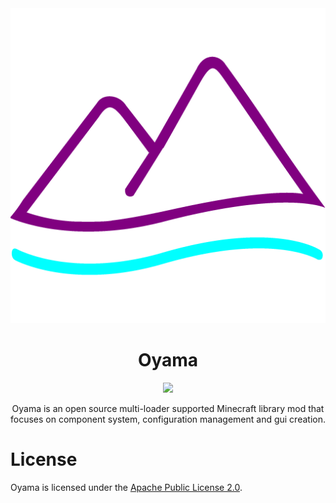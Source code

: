 <div align="center">
<img src="docs/icon.png" alt="Oyama">

# Oyama

[![](https://cdn.jsdelivr.net/npm/@intergrav/devins-badges@3/assets/cozy/supported/fabric_vector.svg)](https://fabricmc.net)

Oyama is an open source multi-loader supported Minecraft library mod that focuses on component system, configuration
management and gui creation.

</div>

# License

Oyama is licensed under the [Apache Public License 2.0](LICENSE).
